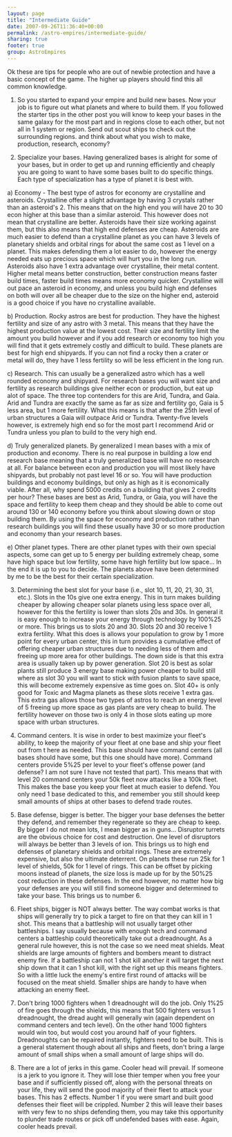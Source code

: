 ```yaml
---
layout: page
title: "Intermediate Guide"
date: 2007-09-26T11:36:40+00:00
permalink: /astro-empires/intermediate-guide/
sharing: true
footer: true
group: AstroEmpires
---
```


Ok these are tips for people who are out of newbie protection and have a basic concept of the game. The higher up players should find this all common knowledge.

1. So you started to expand your empire and build new bases. Now your job is to figure out what planets and where to build them. If you followed the starter tips in the other post you will know to keep your bases in the same galaxy for the most part and in regions close to each other, but not all in 1 system or region. Send out scout ships to check out the surrounding regions. and think about what you wish to make, production, research, economy?

2. Specialize your bases. Having generalized bases is alright for some of your bases, but in order to get up and running efficiently and cheaply you are going to want to have some bases built to do specific things. Each type of specialization has a type of planet it is best with.

a) Economy - The best type of astros for economy are crystalline and asteroids. Crystalline offer a slight advantage by having 3 crystals rather than an asteroid's 2. This means that on the high end you will have 20 to 30 econ higher at this base than a similar asteroid. This however does not mean that crystalline are better. Asteroids have their size working against them, but this also means that high end defenses are cheap. Asteroids are much easier to defend than a crystalline planet as you can have 3 levels of planetary shields and orbital rings for about the same cost as 1 level on a planet. This makes defending them a lot easier to do, however the energy needed eats up precious space which will hurt you in the long run. Asteroids also have 1 extra advantage over crystalline, their metal content. Higher metal means better construction, better construction means faster build times, faster build times means more economy quicker. Crystalline will out pace an asteroid in economy, and unless you build high end defenses on both will over all be cheaper due to the size on the higher end, asteroid is a good choice if you have no crystalline available.

b) Production. Rocky astros are best for production. They have the highest fertility and size of any astro with 3 metal. This means that they have the highest production value at the lowest cost. Their size and fertility limit the amount you build however and if you add research or economy too high you will find that it gets extremely costly and difficult to build. These planets are best for high end shipyards. If you can not find a rocky then a crater or metal will do, they have 1 less fertility so will be less efficient in the long run.

c) Research. This can usually be a generalized astro which has a well rounded economy and shipyard. For research bases you will want size and fertility as research buildings give neither econ or production, but eat up alot of space. The three top contenders for this are Arid, Tundra, and Gaia. Arid and Tundra are exactly the same as far as size and fertility go, Gaia is 5 less area, but 1 more fertility. What this means is that after the 25th level of urban structures a Gaia will outpace Arid or Tundra. Twenty-five levels however, is extremely high end so for the most part I recommend Arid or Tundra unless you plan to build to the very high end.

d) Truly generalized planets. By generalized I mean bases with a mix of production and economy. There is no real purpose in building a low end research base meaning that a truly generalized base will have no research at all. For balance between econ and production you will most likely have shipyards, but probably not past level 16 or so. You will have production buildings and economy buildings, but only as high as it is economically viable. After all, why spend 5000 credits on a building that gives 2 credits per hour? These bases are best as Arid, Tundra, or Gaia, you will have the space and fertility to keep them cheap and they should be able to come out around 130 or 140 economy before you think about slowing down or stop building them. By using the space for economy and production rather than research buildings you will find these usually have 30 or so more production and economy than your research bases.

e) Other planet types. There are other planet types with their own special aspects, some can get up to 5 energy per building extremely cheap, some have high space but low fertility, some have high fertility but low space... In the end it is up to you to decide. The planets above have been determined by me to be the best for their certain specialization.

3. Determining the best slot for your base (i.e., slot 10, 11, 20, 21, 30, 31, etc.). Slots in the 10s give one extra energy. This in turn makes building cheaper by allowing cheaper solar planets using less space over all, however for this the fertility is lower than slots 20s and 30s. In general it is easy enough to increase your energy through technology by 100%25 or more. This brings us to slots 20 and 30. Slots 20 and 30 receive 1 extra fertility. What this does is allows your population to grow by 1 more point for every urban center, this in turn provides a cumulative effect of offering cheaper urban structures due to needing less of them and freeing up more area for other buildings. The down side is that this extra area is usually taken up by power generation. Slot 20 is best as solar plants still produce 3 energy base making power cheaper to build still where as slot 30 you will want to stick with fusion plants to save space, this will become extremely expensive as time goes on. Slot 40+ is only good for Toxic and Magma planets as these slots receive 1 extra gas. This extra gas allows those two types of astros to reach an energy level of 5 freeing up more space as gas plants are very cheap to build. The fertility however on those two is only 4 in those slots eating up more space with urban structures.

4. Command centers. It is wise in order to best maximize your fleet's ability, to keep the majority of your fleet at one base and ship your fleet out from t here as needed. This base should have command centers (all bases should have some, but this one should have more). Command centers provide 5%25 per level to your fleet's offense power (and defense? I am not sure I have not tested that part). This means that with level 20 command centers your 50k fleet now attacks like a 100k fleet. This makes the base you keep your fleet at much easier to defend. You only need 1 base dedicated to this, and remember you still should keep small amounts of ships at other bases to defend trade routes.

5. Base defense, bigger is better. The bigger your base defenses the better they defend, and remember they regenerate so they are cheap to keep. By bigger I do not mean lots, I mean bigger as in guns... Disruptor turrets are the obvious choice for cost and destruction. One level of disruptors will always be better than 3 levels of ion. This brings us to high end defenses of planetary shields and orbital rings. These are extremely expensive, but also the ultimate deterrent. On planets these run 25k for 1 level of shields, 50k for 1 level of rings. This can be offset by picking moons instead of planets, the size loss is made up for by the 50%25 cost reduction in these defenses. In the end however, no matter how big your defenses are you will still find someone bigger and determined to take your base. This brings us to number 6.

6. Fleet ships, bigger is NOT always better. The way combat works is that ships will generally try to pick a target to fire on that they can kill in 1 shot. This means that a battleship will not usually target other battleships. I say usually because with enough tech and command centers a battleship could theoretically take out a dreadnought. As a general rule however, this is not the case so we need meat shields. Meat shields are large amounts of fighters and bombers meant to distract enemy fire. If a battleship can not 1 shot kill another it will target the next ship down that it can 1 shot kill, with the right set up this means fighters. So with a little luck the enemy's entire first round of attacks will be focused on the meat shield. Smaller ships are handy to have when attacking an enemy fleet.

7. Don't bring 1000 fighters when 1 dreadnought will do the job. Only 1%25 of fire goes through the shields, this means that 500 fighters versus 1 dreadnought, the dread aught will generally win (again dependent on command centers and tech level). On the other hand 1000 fighters would win too, but would cost you around half of your fighters. Dreadnoughts can be repaired instantly, fighters need to be built. This is a general statement though about all ships and fleets, don't bring a large amount of small ships when a small amount of large ships will do.

8. There are a lot of jerks in this game. Cooler head will prevail. If someone is a jerk to you ignore it. They will lose thier temper when you free your base and if sufficiently pissed off, along with the personal threats on your life, they will send the good majority of their fleet to attack your bases. This has 2 effects. Number 1 if you were smart and built good defenses their fleet will be crippled. Number 2 this will leave their bases with very few to no ships defending them, you may take this opportunity to plunder trade routes or pick off undefended bases with ease. Again, cooler heads prevail.
